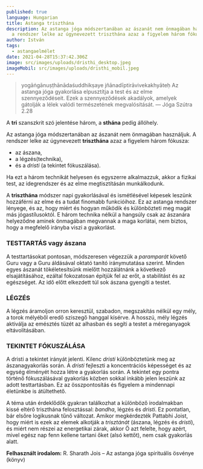 ```yaml
---
published: true
language: Hungarian
title: Astanga triszthána
description: Az astanga jóga módszertanában az ászanát nem önmagában használjuk,
  a rendszer lelke az úgynevezett triszthána azaz a figyelem három fókusza
author: István
tags:
  - astangaelmélet
date: 2021-04-28T15:37:42.306Z
image: src/images/uploads/dristhi_desktop.jpeg
imageMobil: src/images/uploads/dristhi_mobil.jpeg
---
```


> yogāṅgānuṣṭhānādaśuddhikṣaye jñānadīptirāvivekakhyāteḥ Az astanga jóga gyakorlása elpusztítja a test és az elme
> szennyeződéseit. Ezek a szennyeződések akadályok, amelyek gátolják a lélek valódi természetének megvalósítását. — Jóga
> Szútra 2.28

A **tri** szanszkrit szó jelentése három, a **sthána** pedig állóhely.

Az astanga jóga módszertanában az ászanát nem önmagában használjuk. A rendszer lelke az úgynevezett **triszthána** azaz
a figyelem három fókusza:

- az ászana,
- a légzés(technika),
- és a _dristi_ (a tekintet fókuszálása).

Ha ezt a három technikát helyesen és egyszerre alkalmazzuk, akkor a fizikai test, az idegrendszer és az elme
megtisztításán munkálkodunk.

A **triszthána** módszer napi gyakorlásával és ismétlésével képesek leszünk hozzáférni az elme és a tudat finomabb
funkcióihoz. Ez az astanga rendszer lényege, és az, hogy miért és hogyan működik és különbözteti meg magát más
jógastílusoktól. E három technika nélkül a hangsúly csak az ászanára helyeződne aminek önmagában megvannak a maga
korlátai, nem biztos, hogy a megfelelő irányba viszi a gyakorlást.

### TESTTARTÁS vagy ászana

A testtartásokat pontosan, módszeresen végezzük a _paramparát_ követő Guru vagy a Guru áldásával oktató tanító
iránymutatása szerint. Minden egyes ászanát tökéletesítsünk mielőtt hozzálátnánk a következő elsajátításához, ezáltal
fokozatosan építjük fel az erőt, a stabilitást és az egészséget. Az idő előtt elkezdett túl sok ászana gyengíti a
testet.

### LÉGZÉS

A légzés áramoljon orron keresztül, szabadon, megszakítás nélkül egy mély, a torok mélyéből eredő sziszegő hanggal
kísérve. A hosszú, mély légzés aktiválja az emésztés tüzét az alhasban és segíti a testet a méreganyagok
eltávolításában.

### TEKINTET FÓKUSZÁLÁSA

A dristi a tekintet irányát jelenti. Kilenc _dristi_ különböztetünk meg az ászanagyakorlás során. A _dristi_ fejleszti a
koncentrációs képességet és az egység élményét hozza létre a gyakorlás során. A tekintet egy pontra történő
fókuszálásával gyakorlás közben sokkal inkább jelen leszünk az adott testtartásban. Ez az összpontosítás és figyelem a
mindennapi életünkbe is átültethető.

A téma után érdeklődők gyakran találkozhat a különböző irodalmakban kissé eltérő triszthána felosztással: _bandha_,
légzés és _dristi_. Ez pontatlan, bár elsőre logikusnak tűnő változat. Amikor megkérdezték Pattabhi Joist, hogy miért is
ezek az elemek alkotják a _trisztánát_ (ászana, légzés és _dristi_), és miért nem részei az energetikai zárak, akkor Ö
azt felelte, hogy azért, mivel egész nap fenn kellene tartani őket (alsó kettőt), nem csak gyakorlás alatt.

**Felhasznált irodalom:** R. Sharath Jois – Az astanga jóga spirituális ösvénye (könyv)
